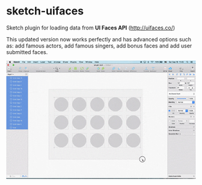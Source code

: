 # sketch-uifaces
Sketch plugin for loading data from **UI Faces API** (http://uifaces.co/)

This updated version now works perfectly and has advanced options such as: add famous actors, add famous singers, add bonus faces and add user submitted faces.

![alt UI Faces ](uifaces-sketch-plugin.gif)

